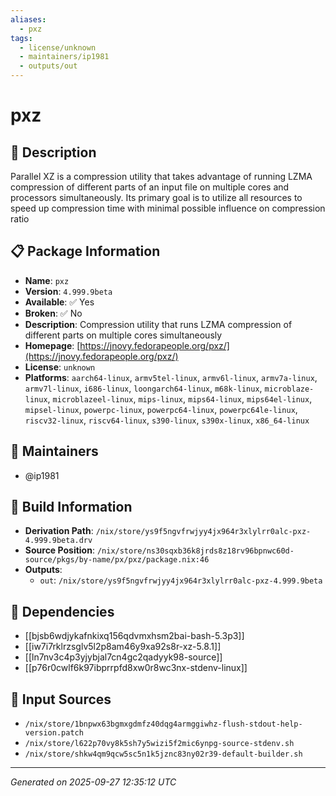 ```yaml
---
aliases:
  - pxz
tags:
  - license/unknown
  - maintainers/ip1981
  - outputs/out
---
```


# pxz

## 📝 Description

Parallel XZ is a compression utility that takes advantage of
running LZMA compression of different parts of an input file on multiple
cores and processors simultaneously. Its primary goal is to utilize all
resources to speed up compression time with minimal possible influence
on compression ratio


## 📋 Package Information

- **Name**: `pxz`
- **Version**: `4.999.9beta`
- **Available**: ✅ Yes
- **Broken**: ✅ No
- **Description**: Compression utility that runs LZMA compression of different parts on multiple cores simultaneously
- **Homepage**: [https://jnovy.fedorapeople.org/pxz/](https://jnovy.fedorapeople.org/pxz/)
- **License**: `unknown`
- **Platforms**: `aarch64-linux`, `armv5tel-linux`, `armv6l-linux`, `armv7a-linux`, `armv7l-linux`, `i686-linux`, `loongarch64-linux`, `m68k-linux`, `microblaze-linux`, `microblazeel-linux`, `mips-linux`, `mips64-linux`, `mips64el-linux`, `mipsel-linux`, `powerpc-linux`, `powerpc64-linux`, `powerpc64le-linux`, `riscv32-linux`, `riscv64-linux`, `s390-linux`, `s390x-linux`, `x86_64-linux`
## 👥 Maintainers

- @ip1981


## 🔧 Build Information

- **Derivation Path**: `/nix/store/ys9f5ngvfrwjyy4jx964r3xlylrr0alc-pxz-4.999.9beta.drv`
- **Source Position**: `/nix/store/ns30sqxb36k8jrds8z18rv96bpnwc60d-source/pkgs/by-name/px/pxz/package.nix:46`
- **Outputs**:
  - `out`:  `/nix/store/ys9f5ngvfrwjyy4jx964r3xlylrr0alc-pxz-4.999.9beta`

## 🔗 Dependencies

- [[bjsb6wdjykafnkixq156qdvmxhsm2bai-bash-5.3p3]]
- [[iw7i7rklrzsglv5l2p8am46y9xa92s8r-xz-5.8.1]]
- [[ln7nv3c4p3yjybjal7cn4gc2qadyyk98-source]]
- [[p76r0cwlf6k97ibprrpfd8xw0r8wc3nx-stdenv-linux]]

## 📁 Input Sources

- `/nix/store/1bnpwx63bgmxgdmfz40dqg4armggiwhz-flush-stdout-help-version.patch`
- `/nix/store/l622p70vy8k5sh7y5wizi5f2mic6ynpg-source-stdenv.sh`
- `/nix/store/shkw4qm9qcw5sc5n1k5jznc83ny02r39-default-builder.sh`

---
*Generated on 2025-09-27 12:35:12 UTC*
